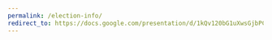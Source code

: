 ```yaml
---
permalink: /election-info/
redirect_to: https://docs.google.com/presentation/d/1kQv120bG1uXwsGjbPCWRNcbd2p6kAWmDUVsvtwpHdD0/edit?usp=sharing
---
```

